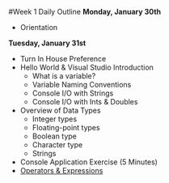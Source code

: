 #Week 1 Daily Outline
**Monday, January 30th**
- Orientation

**Tuesday, January 31st**
- Turn In House Preference
- Hello World & Visual Studio Introduction
  - What is a variable?
  - Variable Naming Conventions
  - Console I/O with Strings
  - Console I/O with Ints & Doubles
- Overview of Data Types
  - Integer types
  - Floating-point types
  - Boolean type
  - Character type
  - Strings
- Console Application Exercise (5 Minutes)
- [Operators & Expressions](https://docs.google.com/presentation/d/1BEdLuG3_ucGoOnatinjJfwA6U18IxHjCrLGvnfWYi7s/edit?usp=sharing)

